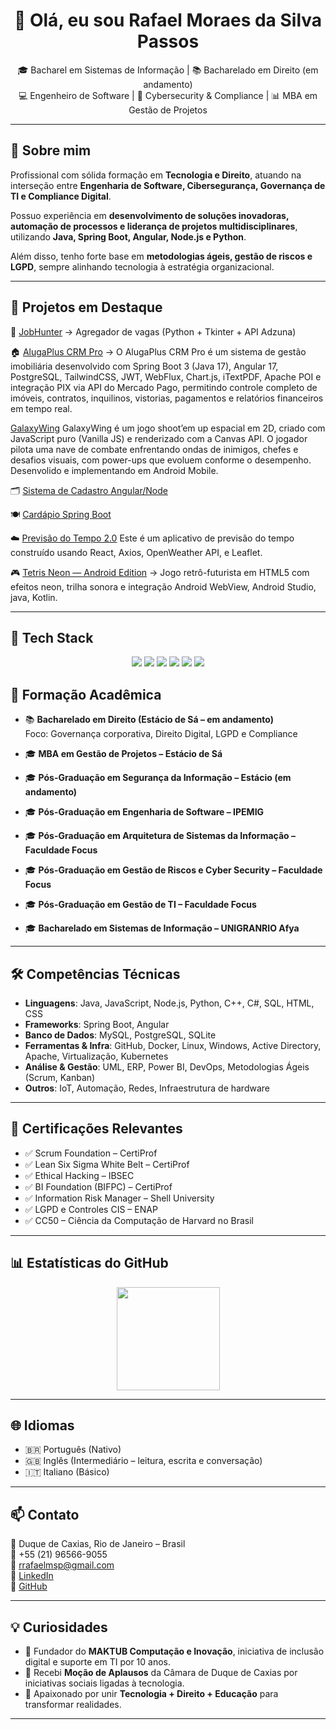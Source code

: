 <h1 align="center">👋 Olá, eu sou Rafael Moraes da Silva Passos</h1>

<p align="center">
  🎓 Bacharel em Sistemas de Informação | 📚 Bacharelado em Direito (em andamento) <br>
  💻 Engenheiro de Software | 🔐 Cybersecurity & Compliance | 📊 MBA em Gestão de Projetos
</p>

---

## 🚀 Sobre mim
Profissional com sólida formação em **Tecnologia e Direito**, atuando na interseção entre **Engenharia de Software, Cibersegurança, Governança de TI e Compliance Digital**.  

Possuo experiência em **desenvolvimento de soluções inovadoras, automação de processos e liderança de projetos multidisciplinares**, utilizando **Java, Spring Boot, Angular, Node.js e Python**.  

Além disso, tenho forte base em **metodologias ágeis, gestão de riscos e LGPD**, sempre alinhando tecnologia à estratégia organizacional.

---

## 📌 Projetos em Destaque
🔎 [JobHunter](https://github.com/rafaelmsp/jobhunter) → Agregador de vagas (Python + Tkinter + API Adzuna)  

🏠 [AlugaPlus CRM Pro](https://github.com/rafaelmsp/AlugaPlus) → O AlugaPlus CRM Pro é um sistema de gestão imobiliária desenvolvido com Spring Boot 3 (Java 17), 
Angular 17, PostgreSQL, TailwindCSS, JWT, WebFlux, Chart.js, iTextPDF, Apache POI e integração PIX via API do Mercado Pago, permitindo controle completo de imóveis, 
contratos, inquilinos, vistorias, pagamentos e relatórios financeiros em tempo real.

[GalaxyWing](https://github.com/rafaelmsp/GalaxyWing) GalaxyWing é um jogo shoot’em up espacial em 2D, criado com JavaScript puro (Vanilla JS) e renderizado com a Canvas API.
O jogador pilota uma nave de combate enfrentando ondas de inimigos, chefes e desafios visuais, com power-ups que evoluem conforme o desempenho. Desenvolido e implementando em Android Mobile.

🗂️ [Sistema de Cadastro Angular/Node](https://github.com/rafaelmsp/Sistema-de-cadastro-feito-em-angular-node)  

🍽️ [Cardápio Spring Boot](https://github.com/rafaelmsp/cardapioSpringBoot.backend)  

☁️ [Previsão do Tempo 2.0](https://github.com/rafaelmsp/previsaodotempo2.0)  Este é um aplicativo de previsão do tempo construído usando React, Axios, OpenWeather API, e Leaflet.


🎮 [Tetris Neon — Android Edition](https://github.com/rafaelmsp/tetrisNeon) → Jogo retrô-futurista em HTML5 com efeitos neon, trilha sonora e integração Android WebView, Android Studio, java, Kotlin.

---

<h2>🚀 Tech Stack</h2>
<p align="center">
  <img src="https://img.shields.io/badge/Java-ED8B00?style=for-the-badge&logo=openjdk&logoColor=white"/>
  <img src="https://img.shields.io/badge/SpringBoot-6DB33F?style=for-the-badge&logo=springboot&logoColor=white"/>
  <img src="https://img.shields.io/badge/Angular-DD0031?style=for-the-badge&logo=angular&logoColor=white"/>
  <img src="https://img.shields.io/badge/Node.js-43853D?style=for-the-badge&logo=node-dot-js&logoColor=white"/>
  <img src="https://img.shields.io/badge/Python-3776AB?style=for-the-badge&logo=python&logoColor=white"/>
  <img src="https://img.shields.io/badge/PostgreSQL-316192?style=for-the-badge&logo=postgresql&logoColor=white"/>
</p>


## 🧩 Formação Acadêmica
- 📚 **Bacharelado em Direito (Estácio de Sá – em andamento)**  
  Foco: Governança corporativa, Direito Digital, LGPD e Compliance  
 

- 🎓 **MBA em Gestão de Projetos – Estácio de Sá**  
- 🎓 **Pós-Graduação em Segurança da Informação – Estácio (em andamento)**  
- 🎓 **Pós-Graduação em Engenharia de Software – IPEMIG**  
- 🎓 **Pós-Graduação em Arquitetura de Sistemas da Informação – Faculdade Focus**  
- 🎓 **Pós-Graduação em Gestão de Riscos e Cyber Security – Faculdade Focus**  
- 🎓 **Pós-Graduação em Gestão de TI – Faculdade Focus**  
- 🎓 **Bacharelado em Sistemas de Informação – UNIGRANRIO Afya**


---

## 🛠️ Competências Técnicas
- **Linguagens**: Java, JavaScript, Node.js, Python, C++, C#, SQL, HTML, CSS  
- **Frameworks**: Spring Boot, Angular  
- **Banco de Dados**: MySQL, PostgreSQL, SQLite  
- **Ferramentas & Infra**: GitHub, Docker, Linux, Windows, Active Directory, Apache, Virtualização, Kubernetes  
- **Análise & Gestão**: UML, ERP, Power BI, DevOps, Metodologias Ágeis (Scrum, Kanban)  
- **Outros**: IoT, Automação, Redes, Infraestrutura de hardware  

---

## 📜 Certificações Relevantes
- ✅ Scrum Foundation – CertiProf  
- ✅ Lean Six Sigma White Belt – CertiProf  
- ✅ Ethical Hacking – IBSEC  
- ✅ BI Foundation (BIFPC) – CertiProf  
- ✅ Information Risk Manager – Shell University  
- ✅ LGPD e Controles CIS – ENAP  
- ✅ CC50 – Ciência da Computação de Harvard no Brasil  

---

## 📊 Estatísticas do GitHub
<p align="center">
  <img src="https://github-readme-stats.vercel.app/api/top-langs/?username=rafaelmsp&layout=compact&theme=dark" height="165"/>
</p>

---

## 🌐 Idiomas
- 🇧🇷 Português (Nativo)  
- 🇬🇧 Inglês (Intermediário – leitura, escrita e conversação)  
- 🇮🇹 Italiano (Básico)  

---

## 📫 Contato
📍 Duque de Caxias, Rio de Janeiro – Brasil  
📱 +55 (21) 96566-9055  
📧 [rrafaelmsp@gmail.com](mailto:rrafaelmsp@gmail.com)  
🔗 [LinkedIn](https://www.linkedin.com/in/rafael-passos-023648144/)  
🔗 [GitHub](https://github.com/rafaelmsp)  

---

## 💡 Curiosidades
- 🚀 Fundador do **MAKTUB Computação e Inovação**, iniciativa de inclusão digital e suporte em TI por 10 anos.  
- 🏅 Recebi **Moção de Aplausos** da Câmara de Duque de Caxias por iniciativas sociais ligadas à tecnologia.  
- 📖 Apaixonado por unir **Tecnologia + Direito + Educação** para transformar realidades.  

---

